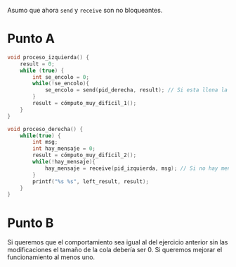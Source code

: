 Asumo que ahora `send` y `receive` son no bloqueantes.
# Punto A
```c
void proceso_izquierda() {
    result = 0;
    while (true) {
        int se_encolo = 0;
        while(!se_encolo){
            se_encolo = send(pid_derecha, result); // Si esta llena la cola de mensajes para no perder el mensaje esperamos a mandarlo
        }
        result = cómputo_muy_difícil_1();
    }
}

void proceso_derecha() {
    while(true) {
        int msg;
        int hay_mensaje = 0;
        result = cómputo_muy_difícil_2();
        while(!hay_mensaje){
            hay_mensaje = receive(pid_izquierda, msg); // Si no hay mensaje esperamos hasta que haya
        }
        printf("%s %s", left_result, result);
    }
}
```

# Punto B

Si queremos que el comportamiento sea igual al del ejercicio anterior sin las modificaciones el tamaño de la cola debería ser 0. Si queremos mejorar el funcionamiento al menos uno. 